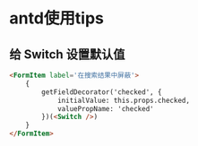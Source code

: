 # antd使用tips

## 给 Switch 设置默认值
```html
<FormItem label='在搜索结果中屏蔽'>
    {
        getFieldDecorator('checked', {
            initialValue: this.props.checked,
            valuePropName: 'checked'
        })(<Switch />)
    }
</FormItem>
```